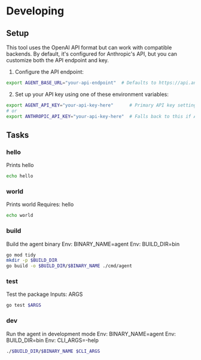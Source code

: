 # Developing

## Setup

This tool uses the OpenAI API format but can work with compatible backends. By default, it's configured for Anthropic's API, but you can customize both the API endpoint and key.

1. Configure the API endpoint:
```bash
export AGENT_BASE_URL="your-api-endpoint"  # Defaults to https://api.anthropic.com/v1/ if not set
```

2. Set up your API key using one of these environment variables:
```bash
export AGENT_API_KEY="your-api-key-here"      # Primary API key setting
# or
export ANTHROPIC_API_KEY="your-api-key-here"  # Falls back to this if AGENT_API_KEY is not set
```

## Tasks
### hello
Prints hello
```sh
echo hello
```
### world
Prints world
Requires: hello
```sh
echo world
```

### build
Build the agent binary
Env: BINARY_NAME=agent
Env: BUILD_DIR=bin
```sh
go mod tidy
mkdir -p $BUILD_DIR
go build -o $BUILD_DIR/$BINARY_NAME ./cmd/agent
```

### test
Test the package
Inputs: ARGS
```sh
go test $ARGS
```

### dev
Run the agent in development mode
Env: BINARY_NAME=agent
Env: BUILD_DIR=bin
Env: CLI_ARGS=-help
```sh
./$BUILD_DIR/$BINARY_NAME $CLI_ARGS
```